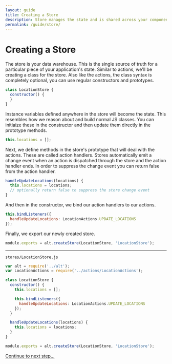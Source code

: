 ```yaml
---
layout: guide
title: Creating a Store
description: Store manages the state and is shared across your components
permalink: /guide/store/
---
```


# Creating a Store

The store is your data warehouse. This is the single source of truth for a particular piece of your application's state. Similar to actions, we'll be creating a class for the store. Also like the actions, the class syntax is completely optional, you can use regular constructors and prototypes.

```js
class LocationStore {
  constructor() {
  }
}
```


Instance variables defined anywhere in the store will become the state. This resembles how we reason about and build normal JS classes. You can initiaize these in the constructor and then update them directly in the prototype methods.

```js
this.locations = [];
```

Next, we define methods in the store's prototype that will deal with the actions. These are called action handlers.
Stores automatically emit a change event when an action is dispatched through the store and the action handler ends. In order to suppress the change event you can return false from the action handler.

```js
handleUpdateLocations(locations) {
  this.locations = locations;
  // optionally return false to suppress the store change event
}
```

And then in the constructor, we bind our action handlers to our actions.

```js
this.bindListeners({
  handleUpdateLocations: LocationActions.UPDATE_LOCATIONS
});
```

Finally, we export our newly created store.

```js
module.exports = alt.createStore(LocationStore, 'LocationStore');
```

---

`stores/LocationStore.js`

```js
var alt = require('../alt');
var LocationActions = require('../actions/LocationActions');

class LocationStore {
  constructor() {
    this.locations = [];

    this.bindListeners({
      handleUpdateLocations: LocationActions.UPDATE_LOCATIONS
    });
  }

  handleUpdateLocations(locations) {
    this.locations = locations;
  }
}

module.exports = alt.createStore(LocationStore, 'LocationStore');
```

[Continue to next step...](view.md)
